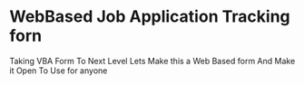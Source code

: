 # WebBased Job Application Tracking forn
 Taking VBA Form To Next Level Lets Make this a Web Based form And Make it Open To Use for anyone
